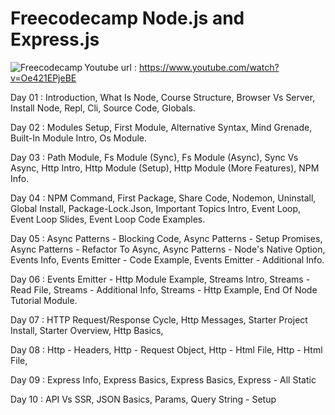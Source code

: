 # Freecodecamp Node.js and Express.js

<img alt="Freecodecamp" align = "left" src ="https://img.shields.io/badge/Freecodecamp-%23123.svg?&style=for-the-badge&logo=freecodecamp&logoColor=green" />

Youtube url : https://www.youtube.com/watch?v=Oe421EPjeBE

Day 01 : Introduction, What Is Node, Course Structure, Browser Vs Server, Install Node, Repl, Cli, Source Code, Globals.

Day 02 : Modules Setup, First Module, Alternative Syntax, Mind Grenade, Built-In Module Intro, Os Module.

Day 03 : Path Module, Fs Module (Sync), Fs Module (Async), Sync Vs Async, Http Intro, Http Module (Setup), Http Module (More Features), NPM Info.

Day 04 : NPM Command, First Package, Share Code, Nodemon, Uninstall, Global Install, Package-Lock.Json, Important Topics Intro, Event Loop, Event Loop Slides, Event Loop Code Examples.

Day 05 : Async Patterns - Blocking Code, Async Patterns - Setup Promises, Async Patterns - Refactor To Async, Async Patterns - Node's Native Option, Events Info, Events Emitter - Code Example, Events Emitter - Additional Info.

Day 06 : Events Emitter - Http Module Example, Streams Intro, Streams - Read File, Streams - Additional Info, Streams - Http Example, End Of Node Tutorial Module.

Day 07 : HTTP Request/Response Cycle, Http Messages, Starter Project Install, Starter Overview, Http Basics,

Day 08 : Http - Headers, Http - Request Object, Http - Html File, Http - Html File,

Day 09 : Express Info, Express Basics, Express Basics, Express - All Static

Day 10 : API Vs SSR, JSON Basics, Params, Query String - Setup
